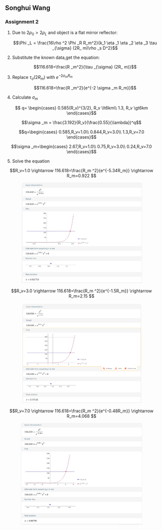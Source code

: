 <head>
  <script src="https://cdn.mathjax.org/mathjax/latest/MathJax.js?config=TeX-AMS-MML_HTMLorMML" type="text/javascript"></script>
  <script type="text/x-mathjax-config">
    MathJax.Hub.Config({
      tex2jax: {
      skipTags: ['script', 'noscript', 'style', 'textarea', 'pre'],
      inlineMath: [['$','$']]
      }
    });
  </script>
</head>

## Songhui Wang

### Assignment 2

1. Due to $2\rho _0\gt 2\rho _L$ and object is a flat mirror reflector:

   $$\Phi _L = \frac{16\rho ^2 \Phi _R R_m^2}{k_1 \eta _1 \eta _2 \eta _3 \tau _{\sigma} (2R_ m)\rho _s D^2}$$

2. Substitute the known data,get the equation:

   $$116.618=\frac{R _m^2}{\tau _{\sigma} (2R_ m)}$$

3. Replace  $\tau_\sigma (2R_m)$ with $e^{-2 \sigma_m R_m}$ 
   
   $$116.618=\frac{R _m^2}{e^{-2 \sigma _m R_m}}$$

4. Calculate $\sigma _m$

$$ q= \begin{cases}
    0.585(R_v)^{3/2}, R_v \lt6km\\
    1.3, R_v \gt6km
\end{cases}$$

$$\sigma _m = \frac{3.192}{R_v}(\frac{0.55}{\lambda})^q$$

$$q=\begin{cases}
    0.585,R_v=1.0\\
    0.844,R_v=3.0\\
    1.3,R_v=7.0
\end{cases}$$

$$\sigma _m=\begin{cases}
    2.67,R_v=1.0\\
    0.75,R_v=3.0\\
    0.24,R_v=7.0
\end{cases}$$

5. Solve the equation
   
$$R_v=1.0 \rightarrow 116.618=\frac{R_m ^2}{e^{-5.34R_m}} \rightarrow R_m=0.922 $$

<div align="center"><img src="./1.png" width="400"></div>

$$R_v=3.0 \rightarrow 116.618=\frac{R_m ^2}{e^{-1.5R_m}} \rightarrow R_m=2.15  $$

<div align="center"><img src="./2.png" width="400"></div>

$$R_v=7.0 \rightarrow 116.618=\frac{R_m ^2}{e^{-0.48R_m}} \rightarrow R_m=4.068  $$

<div align="center"><img src="./3.png" width="400"></div>